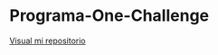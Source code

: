 # Programa-One-Challenge

<a href="https://midoriac.github.io/Programa-One-Challenge">Visual mi repositorio</a>
